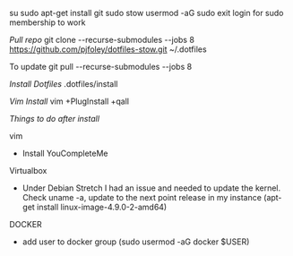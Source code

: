 su
sudo apt-get install git sudo stow
usermod -aG sudo <USERNAME TO ADD>
exit
login for sudo membership to work

*Pull repo*
git clone --recurse-submodules --jobs 8 https://github.com/pjfoley/dotfiles-stow.git ~/.dotfiles

To update git pull --recurse-submodules --jobs 8

*Install Dotfiles*
.dotfiles/install

*Vim Install*
vim +PlugInstall +qall


*Things to do after install*

vim
  - Install YouCompleteMe

Virtualbox
  - Under Debian Stretch I had an issue and needed to update the kernel.  Check uname -a, update to the next point release in my instance (apt-get install linux-image-4.9.0-2-amd64)

DOCKER
 - add user to docker group (sudo usermod -aG docker $USER)
